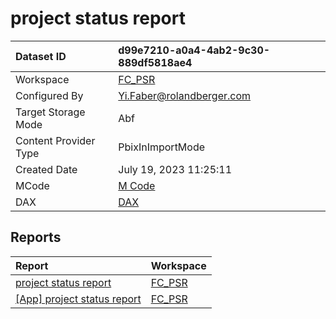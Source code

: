 



# project status report

|Dataset ID|d99e7210-a0a4-4ab2-9c30-889df5818ae4|
| :--- | :--- |
|Workspace|[FC_PSR](../Workspaces/FC_PSR.md)|
|Configured By|Yi.Faber@rolandberger.com|
|Target Storage Mode|Abf|
|Content Provider Type|PbixInImportMode|
|Created Date|July 19, 2023 11:25:11|
|MCode|[M Code](./project-status-report/mcode.md)|
|DAX|[DAX](./project-status-report/dax.md)|

## Reports

|Report|Workspace|
| :--- | :--- |
|[project status report](../Reports/project-status-report.md)|[FC_PSR](../Workspaces/FC_PSR.md)|
|[[App] project status report](../Reports/[App]-project-status-report.md)|[FC_PSR](../Workspaces/FC_PSR.md)|
